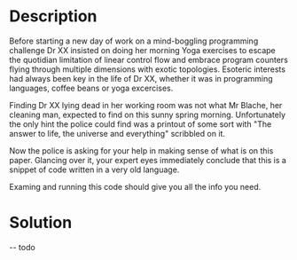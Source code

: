 # Description

Before starting a new day of work on a mind-boggling programming challenge Dr XX insisted on doing her morning Yoga exercises to escape the quotidian limitation of linear control flow and embrace program counters flying through multiple dimensions with exotic topologies. Esoteric interests had always been key in the life of Dr XX, whether it was in programming languages, coffee beans or yoga excercises. 

Finding Dr XX lying dead in her working room was not what Mr Blache, her cleaning man, expected to find on this sunny spring morning.
Unfortunately the only hint the police could find was a printout of some sort with "The answer to life, the universe and everything" scribbled on it.

Now the police is asking for your help in making sense of what is on this paper. Glancing over it, your expert eyes immediately conclude that this is a snippet of code written in a very old language.

Examing and running this code should give you all the info you need.


# Solution

-- todo